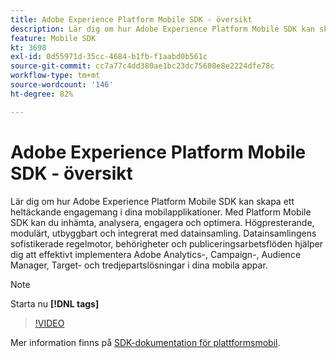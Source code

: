 ```yaml
---
title: Adobe Experience Platform Mobile SDK - översikt
description: Lär dig om hur Adobe Experience Platform Mobile SDK kan skapa ett heltäckande engagemang i dina mobilapplikationer. Med Platform Mobile SDK kan du inhämta, analysera, engagera och optimera. Högpresterande, modulärt, utbyggbart och integrerat med datainsamling. Datainsamlingens sofistikerade regelmotor, behörigheter och publiceringsarbetsflöden hjälper dig att effektivt implementera Adobe Analytics-, Campaign-, Audience Manager, Target- och tredjepartslösningar i dina mobila appar.
feature: Mobile SDK
kt: 3698
exl-id: 0d55971d-35cc-4684-b1fb-f1aabd0b561c
source-git-commit: cc7a77c4dd380ae1bc23dc75608e8e2224dfe78c
workflow-type: tm+mt
source-wordcount: '146'
ht-degree: 82%

---
```


# Adobe Experience Platform Mobile SDK - översikt

Lär dig om hur Adobe Experience Platform Mobile SDK kan skapa ett heltäckande engagemang i dina mobilapplikationer. Med Platform Mobile SDK kan du inhämta, analysera, engagera och optimera. Högpresterande, modulärt, utbyggbart och integrerat med datainsamling. Datainsamlingens sofistikerade regelmotor, behörigheter och publiceringsarbetsflöden hjälper dig att effektivt implementera Adobe Analytics-, Campaign-, Audience Manager, Target- och tredjepartslösningar i dina mobila appar.

>[!NOTE]
>
> Starta nu **[!DNL tags]**

>[!VIDEO](https://video.tv.adobe.com/v/28948?quality=12&learn=on)

Mer information finns på [SDK-dokumentation för plattformsmobil](https://aep-sdks.gitbook.io/docs/).
